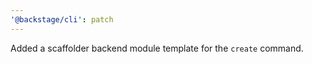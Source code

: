 ```yaml
---
'@backstage/cli': patch
---
```


Added a scaffolder backend module template for the `create` command.
